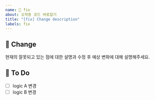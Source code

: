 ```yaml
---
name: 🐞 fix
about: 오작동 코드 바로잡기
title: "[fix] Change description"
labels: fix
---
```


## 🐞 Change
현재의 잘못되고 있는 점에 대한 설명과 수정 후 예상 변화에 대해 설명해주세요.

## 📝 To Do
- [ ] logic A 변경
- [ ] logic B 변경
